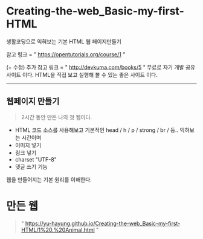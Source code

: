 # Creating-the-web_Basic-my-first-HTML
생활코딩으로 익혀보는 기본 HTML 웹 페이지만들기 

참고 링크 = " https://opentutorials.org/course/1 "

(+ 수정) 추가 참고 링크 = " http://devkuma.com/books/5 " 
무료로 자기 개발 공유 사이트 이다. 
HTML을 직접 보고 실행해 볼 수 있는 좋은 사이트 이다. 

---

## 웹페이지 만들기

> 2시간 동안 만든 나의 첫 웹이다. 
- HTML 코드 소스를 사용해보고 기본적인 head / h / p / strong / br / 등.. 익혀보는 시간이며 
- 이미지 넣기 
- 링크 넣기 
- charset "UTF-8"
- 댓글 쓰기 기능

 웹을 만들어지는 기본 원리를 이해한다.


# 만든 웹
> " https://yu-hayung.github.io/Creating-the-web_Basic-my-first-HTML/1%20.%20Animal.html "
